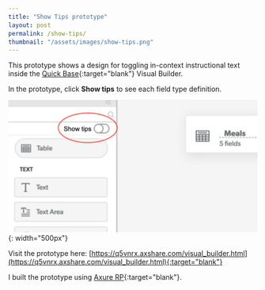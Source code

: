 ```yaml
---
title: "Show Tips prototype"
layout: post
permalink: /show-tips/
thumbnail: "/assets/images/show-tips.png"
---
```

This prototype shows a design for toggling in-context instructional text inside the [Quick Base](https://www.quickbase.com){:target="blank"} Visual Builder.

In the prototype, click **Show tips** to see each field type definition.

![](/assets/images/show-tips.png){: width="500px"}

Visit the prototype here: [https://q5vnrx.axshare.com/visual_builder.html](https://q5vnrx.axshare.com/visual_builder.html){:target="blank"}

I built the prototype using [Axure RP](https://www.axure.com/){:target="blank"}.
